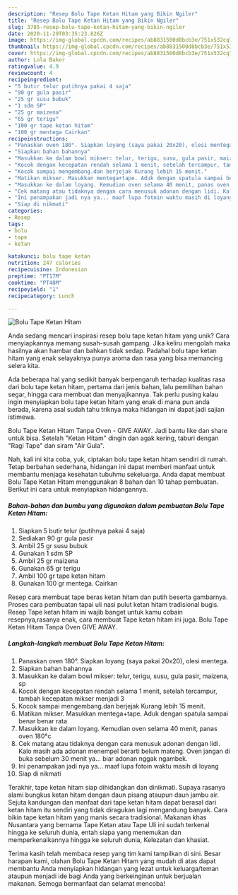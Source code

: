 ```yaml
---
description: "Resep Bolu Tape Ketan Hitam yang Bikin Ngiler"
title: "Resep Bolu Tape Ketan Hitam yang Bikin Ngiler"
slug: 3785-resep-bolu-tape-ketan-hitam-yang-bikin-ngiler
date: 2020-11-29T03:35:23.826Z
image: https://img-global.cpcdn.com/recipes/ab8831500d8bcb3e/751x532cq70/bolu-tape-ketan-hitam-foto-resep-utama.jpg
thumbnail: https://img-global.cpcdn.com/recipes/ab8831500d8bcb3e/751x532cq70/bolu-tape-ketan-hitam-foto-resep-utama.jpg
cover: https://img-global.cpcdn.com/recipes/ab8831500d8bcb3e/751x532cq70/bolu-tape-ketan-hitam-foto-resep-utama.jpg
author: Lola Baker
ratingvalue: 4.9
reviewcount: 4
recipeingredient:
- "5 butir telur putihnya pakai 4 saja"
- "90 gr gula pasir"
- "25 gr susu bubuk"
- "1 sdm SP"
- "25 gr maizena"
- "65 gr terigu"
- "100 gr tape ketan hitam"
- "100 gr mentega Cairkan"
recipeinstructions:
- "Panaskan oven 180°. Siapkan loyang (saya pakai 20x20), olesi mentega."
- "Siapkan bahan bahannya"
- "Masukkan ke dalam bowl mikser: telur, terigu, susu, gula pasir, maizena, sp"
- "Kocok dengan kecepatan rendah selama 1 menit, setelah tercampur, tambah kecepatan mikser menjadi 3"
- "Kocok sampai mengembang.dan berjejak Kurang lebih 15 menit."
- "Matikan mikser. Masukkan mentega+tape. Aduk dengan spatula sampai benar benar rata"
- "Masukkan ke dalam loyang. Kemudian oven selama 40 menit, panas oven 180°c"
- "Cek matang atau tidaknya dengan cara menusuk adonan dengan lidi. Kalo masih ada adonan menempel berarti belum mateng. Oven jangan di buka sebelum 30 menit ya... biar adonan nggak ngambek."
- "Ini penampakan jadi nya ya... maaf lupa fotoin waktu masih di loyang"
- "Siap di nikmati"
categories:
- Resep
tags:
- bolu
- tape
- ketan

katakunci: bolu tape ketan 
nutrition: 247 calories
recipecuisine: Indonesian
preptime: "PT17M"
cooktime: "PT48M"
recipeyield: "1"
recipecategory: Lunch

---
```



![Bolu Tape Ketan Hitam](https://img-global.cpcdn.com/recipes/ab8831500d8bcb3e/751x532cq70/bolu-tape-ketan-hitam-foto-resep-utama.jpg)

Anda sedang mencari inspirasi resep bolu tape ketan hitam yang unik? Cara menyiapkannya memang susah-susah gampang. Jika keliru mengolah maka hasilnya akan hambar dan bahkan tidak sedap. Padahal bolu tape ketan hitam yang enak selayaknya punya aroma dan rasa yang bisa memancing selera kita.

Ada beberapa hal yang sedikit banyak berpengaruh terhadap kualitas rasa dari bolu tape ketan hitam, pertama dari jenis bahan, lalu pemilihan bahan segar, hingga cara membuat dan menyajikannya. Tak perlu pusing kalau ingin menyiapkan bolu tape ketan hitam yang enak di mana pun anda berada, karena asal sudah tahu triknya maka hidangan ini dapat jadi sajian istimewa.

Bolu Tape Ketan Hitam Tanpa Oven - GIVE AWAY. Jadi bantu like dan share untuk bisa. Setelah &#34;Ketan Hitam&#34; dingin dan agak kering, taburi dengan &#34;Ragi Tape&#34; dan siram &#34;Air Gula&#34;.


Nah, kali ini kita coba, yuk, ciptakan bolu tape ketan hitam sendiri di rumah. Tetap berbahan sederhana, hidangan ini dapat memberi manfaat untuk membantu menjaga kesehatan tubuhmu sekeluarga. Anda dapat membuat Bolu Tape Ketan Hitam menggunakan 8 bahan dan 10 tahap pembuatan. Berikut ini cara untuk menyiapkan hidangannya.

<!--inarticleads1-->

##### Bahan-bahan dan bumbu yang digunakan dalam pembuatan Bolu Tape Ketan Hitam:

1. Siapkan 5 butir telur (putihnya pakai 4 saja)
1. Sediakan 90 gr gula pasir
1. Ambil 25 gr susu bubuk
1. Gunakan 1 sdm SP
1. Ambil 25 gr maizena
1. Gunakan 65 gr terigu
1. Ambil 100 gr tape ketan hitam
1. Gunakan 100 gr mentega. Cairkan


Resep cara membuat tape beras ketan hitam dan putih beserta gambarnya. Proses cara pembuatan tapai uli nasi pulut ketan hitam tradisional bugis. Resep Tape ketan hitam ini wajib banget untuk kamu cobain resepnya,rasanya enak, cara membuat Tape ketan hitam ini juga. Bolu Tape Ketan Hitam Tanpa Oven GIVE AWAY. 

<!--inarticleads2-->

##### Langkah-langkah membuat Bolu Tape Ketan Hitam:

1. Panaskan oven 180°. Siapkan loyang (saya pakai 20x20), olesi mentega.
1. Siapkan bahan bahannya
1. Masukkan ke dalam bowl mikser: telur, terigu, susu, gula pasir, maizena, sp
1. Kocok dengan kecepatan rendah selama 1 menit, setelah tercampur, tambah kecepatan mikser menjadi 3
1. Kocok sampai mengembang.dan berjejak Kurang lebih 15 menit.
1. Matikan mikser. Masukkan mentega+tape. Aduk dengan spatula sampai benar benar rata
1. Masukkan ke dalam loyang. Kemudian oven selama 40 menit, panas oven 180°c
1. Cek matang atau tidaknya dengan cara menusuk adonan dengan lidi. Kalo masih ada adonan menempel berarti belum mateng. Oven jangan di buka sebelum 30 menit ya... biar adonan nggak ngambek.
1. Ini penampakan jadi nya ya... maaf lupa fotoin waktu masih di loyang
1. Siap di nikmati


Terakhir, tape ketan hitam siap dihidangkan dan dinikmati. Supaya rasanya alami bungkus ketan hitam dengan daun pisang ataupun daun jambu air. Sejuta kandungan dan manfaat dari tape ketan hitam dapat berasal dari ketan hitam itu sendiri yang tidak diragukan lagi mengandung banyak. Cara bikin tape ketan hitam yang manis secara tradisional. Makanan khas Nusantara yang bernama Tape Ketan atau Tape Uli ini sudah terkenal hingga ke seluruh dunia, entah siapa yang menemukan dan memperkenalkannya hingga ke seluruh dunia, Kelezatan dan khasiat. 

Terima kasih telah membaca resep yang tim kami tampilkan di sini. Besar harapan kami, olahan Bolu Tape Ketan Hitam yang mudah di atas dapat membantu Anda menyiapkan hidangan yang lezat untuk keluarga/teman ataupun menjadi ide bagi Anda yang berkeinginan untuk berjualan makanan. Semoga bermanfaat dan selamat mencoba!
